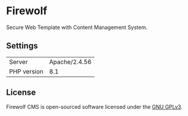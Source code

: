 # Firewolf
Secure Web Template with Content Management System.

## Settings
|||
|-----------|---|
|Server|Apache/2.4.56|
|PHP version|8.1|

## License
Firewolf CMS is open-sourced software licensed under the [GNU GPLv3](LICENSE).
